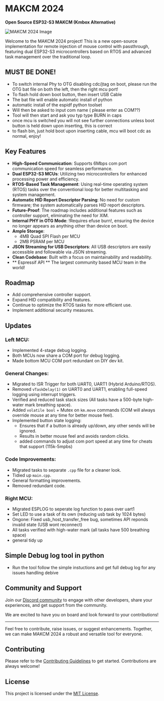 # MAKCM 2024
**Open Source ESP32-S3 MAKCM (Kmbox Alternative)**

![MAKCM 2024 Image](https://github.com/user-attachments/assets/02ddc456-4abc-4676-8121-7f3084370923)

Welcome to the MAKCM 2024 project! This is a new open-source implementation for remote injection of mouse control with passthrough, featuring dual ESP32-S3 microcontrollers based on RTOS and advanced task management over the traditional loop.

## MUST BE DONE!
- To switch internal Phy to OTG disabling cdc/jtag on boot, please run the OTG bat file on both the left, then the right mcu port!
- To flash hold down boot button, then insert USB Cable
- The bat file will enable automatic install of python
- automatic install of the espidf python toolset
- Will then be asked to input com name ( please enter as COM??)
- Tool will then start and ask you typ type BURN in caps
- once mcu is switched you will not see further connections unless boot button is held down upon inserting, this is correct
- to flash bin, just hold boot upon inserting cable, mcu will boot cdc as normal, enjoy!

## Key Features

- **High-Speed Communication**: Supports 6Mbps com port communication speed for seamless performance.
- **Dual ESP32-S3 MCUs**: Utilizing two microcontrollers for enhanced processing power and efficiency.
- **RTOS-Based Task Management**: Using real-time operating system (RTOS) tasks over the conventional loop for better multitasking and system management.
- **Automatic HID Report Descriptor Parsing**: No need for custom firmware; the system automatically parses HID report descriptors.
- **Future-Proof**: The roadmap includes additional features such as controller support, eliminating the need for XIM.
- **Internal PHY in OTG Mode**: !Requires efuse burn!, ensuring the device no longer appears as anything other than device on boot.
- **Ample Storage**: 
  - 4MB Quad SPI Flash per MCU
  - 2MB PSRAM per MCU
- **JSON Streaming for USB Descriptors**: All USB descriptors are easily accessible and followable via JSON streaming.
- **Clean Codebase**: Built with a focus on maintainability and readability.
- ** Espressif API ** The largest community based MCU team in the world!

## Roadmap

- Add comprehensive controller support.
- Expand HID compatibility and features.
- Continue to optimize the RTOS tasks for more efficient use.
- Implement additional security measures.

## Updates

### Left MCU:
- Implemented 4-stage debug logging.
- Both MCUs now share a COM port for debug logging.
- Made bottom MCU COM port redundant on DIY dev kit.


### General Changes:
- Migrated to ISR Trigger for both UART0, UART1 (Hybrid Arduino/RTOS).
- Removed `vTaskDelay(1)` on UART0 and UART1, enabling full-speed logging using interrupt triggers.
- Verified and reduced task stack sizes (All tasks have a 500-byte high-water mark breathing space).
- Added `volatile bool` + Mutex on `km.move` commands (COM will always override mouse at any time for better mouse feel).
- Implemented button state logging:
  - Ensures that if a button is already up/down, any other sends will be ignored.
  - Results in better mouse feel and avoids random clicks.
  - added commands to adjust com port speed at any time for cheats that support (115k-5mpbs) 

### Code Improvements:
- Migrated tasks to separate `.cpp` file for a cleaner look.
- Tidied up `main.cpp`.
- General formatting improvements.
- Removed redundant code.

### Right MCU:

- Migrated ESPLOG to seperate log function to pass over uart1
- Set LED to use a task of its own (reducing usb task by 1024 bytes)
- Ongone: Fixed usb_host_transfer_free bug, sometimes API reponds invalid state (USB wont reconnect)
- All tasks verified with high-water mark (all tasks have 500 breathing space)
- general tidy up 

## Simple Debug log tool in python
- Run the tool follow the simple instuctions and get full debug log for any issues handling debive



## Community and Support

Join our [Discord community](https://discord.gg/6TJBVtdZbq) to engage with other developers, share your experiences, and get support from the community.

We are excited to have you on board and look forward to your contributions!

---

Feel free to contribute, raise issues, or suggest enhancements. Together, we can make MAKCM 2024 a robust and versatile tool for everyone.

## Contributing

Please refer to the [Contributing Guidelines](CONTRIBUTING.md) to get started. Contributions are always welcome!

## License

This project is licensed under the [MIT License](LICENSE).


